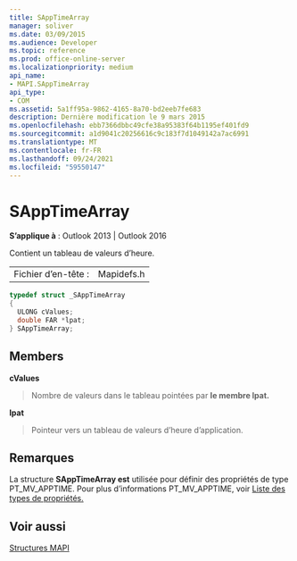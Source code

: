 ```yaml
---
title: SAppTimeArray
manager: soliver
ms.date: 03/09/2015
ms.audience: Developer
ms.topic: reference
ms.prod: office-online-server
ms.localizationpriority: medium
api_name:
- MAPI.SAppTimeArray
api_type:
- COM
ms.assetid: 5a1ff95a-9862-4165-8a70-bd2eeb7fe683
description: Dernière modification le 9 mars 2015
ms.openlocfilehash: ebb7366dbbc49cfe38a95383f64b1195ef401fd9
ms.sourcegitcommit: a1d9041c20256616c9c183f7d1049142a7ac6991
ms.translationtype: MT
ms.contentlocale: fr-FR
ms.lasthandoff: 09/24/2021
ms.locfileid: "59550147"
---
```

# <a name="sapptimearray"></a>SAppTimeArray

  
  
**S’applique à** : Outlook 2013 | Outlook 2016 
  
Contient un tableau de valeurs d’heure.
  
|||
|:-----|:-----|
|Fichier d’en-tête :  <br/> |Mapidefs.h  <br/> |
   
```cpp
typedef struct _SAppTimeArray
{
  ULONG cValues;
  double FAR *lpat;
} SAppTimeArray;

```

## <a name="members"></a>Members

 **cValues**
  
> Nombre de valeurs dans le tableau pointées par **le membre lpat.** 
    
 **lpat**
  
> Pointeur vers un tableau de valeurs d’heure d’application. 
    
## <a name="remarks"></a>Remarques

La structure **SAppTimeArray est** utilisée pour définir des propriétés de type PT_MV_APPTIME. Pour plus d’informations PT_MV_APPTIME, voir [Liste des types de propriétés.](property-types.md)
  
## <a name="see-also"></a>Voir aussi



[Structures MAPI](mapi-structures.md)


